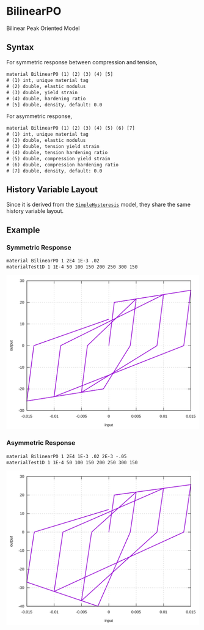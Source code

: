 # BilinearPO

Bilinear Peak Oriented Model

## Syntax

For symmetric response between compression and tension,

```
material BilinearPO (1) (2) (3) (4) [5]
# (1) int, unique material tag
# (2) double, elastic modulus
# (3) double, yield strain
# (4) double, hardening ratio
# [5] double, density, default: 0.0
```

For asymmetric response,

```
material BilinearPO (1) (2) (3) (4) (5) (6) [7]
# (1) int, unique material tag
# (2) double, elastic modulus
# (3) double, tension yield strain
# (4) double, tension hardening ratio
# (5) double, compression yield strain
# (6) double, compression hardening ratio
# [7] double, density, default: 0.0
```

## History Variable Layout

Since it is derived from the [`SimpleHysteresis`](../Hysteresis/SimpleHysteresis.md) model, they share the same history
variable layout.

## Example

### Symmetric Response

```
material BilinearPO 1 2E4 1E-3 .02
materialTest1D 1 1E-4 50 100 150 200 250 300 150
```

![example one](BilinearPO.EX1.svg)

### Asymmetric Response

```
material BilinearPO 1 2E4 1E-3 .02 2E-3 -.05
materialTest1D 1 1E-4 50 100 150 200 250 300 150
```

![example two](BilinearPO.EX2.svg)
